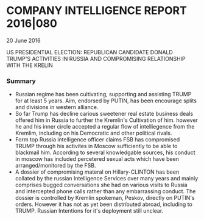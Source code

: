 # COMPANY INTELLIGENCE REPORT 2016\|080

20 June 2016

US PRESIDENTIAL ELECTION: REPUBLICAN CANDIDATE DONALD TRUMP'S ACTIVITIES IN RUSSIA AND COMPROMISING RELATIONSHIP WITH THE KRELIN

### Summary

* Russian regime has been cultivating, supporting and assisting TRUMP for at least 5 years. Aim, endorsed by PUTIN, has been encourage splits and divisions in western alliance.
* So far Trump has decline carious sweetener real estate business deals offered him in Russia to further the Kremlin's Cultivation of him. however he and his inner circle accepted a regular flow of intelliegence from the Kremlim, including on his Democratic and other political rivals.
* Form top Russia intelligence officer claims FSB has compromised TRUMP through his activites in Moscow sufficiently to be able to blackmail him. According to several knowledgable sources, his conduct in moscow has included percetered sexual acts which have been arranged/monitored by the FSB.
* A dossier of compromising materal on Hillary-CLINTON has been collated by the russian Intelligence Services over many years and mainly comprises bugged conversations she had on various visits to Russia and intercepted phone calls rather than any embarrassing conduct. The dossier is controlled by Kremlin spokeman, Peskov, directly on PUTIN's orders. However it has not as yet been distributed abroad, including to TRUMP. Russian Intentions for it's deployment still unclear.



